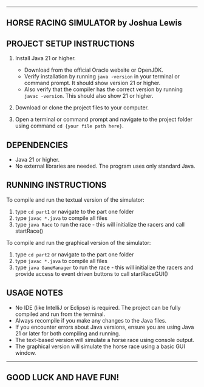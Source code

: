 ----------------------------
HORSE RACING SIMULATOR
by Joshua Lewis
----------------------------

PROJECT SETUP INSTRUCTIONS
----------------------------

1. Install Java 21 or higher.
   - Download from the official Oracle website or OpenJDK.
   - Verify installation by running `java -version` in your terminal or command prompt. It should show version 21 or higher.
   - Also verify that the compiler has the correct version by running `javac -version`. This should also show 21 or higher.

2. Download or clone the project files to your computer.

3. Open a terminal or command prompt and navigate to the project folder using command `cd {your file path here}`.

DEPENDENCIES
----------------------------
- Java 21 or higher.
- No external libraries are needed. The program uses only standard Java.

RUNNING INSTRUCTIONS
----------------------------

To compile and run the textual version of the simulator:

1. type `cd part1` or navigate to the part one folder
2. type `javac *.java` to compile all files
3. type `java Race` to run the race - this will initialize the racers and call startRace()


To compile and run the graphical version of the simulator:

1. type `cd part2` or navigate to the part one folder
2. type `javac *.java` to compile all files
3. type `java GameManager` to run the race - this will initialize the racers and provide access to event driven buttons to call startRaceGUI()


USAGE NOTES
----------------------------

- No IDE (like IntelliJ or Eclipse) is required. The project can be fully compiled and run from the terminal.
- Always recompile if you make any changes to the Java files.
- If you encounter errors about Java versions, ensure you are using Java 21 or later for both compiling and running.
- The text-based version will simulate a horse race using console output.
- The graphical version will simulate the horse race using a basic GUI window.

----------------------------
GOOD LUCK AND HAVE FUN!
----------------------------